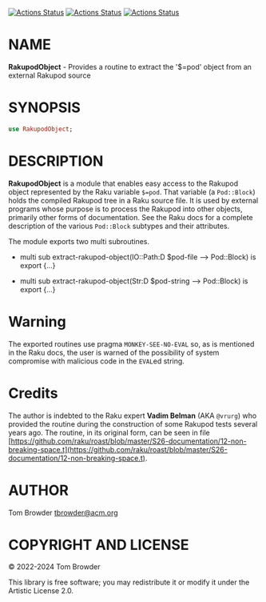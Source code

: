[![Actions Status](https://github.com/tbrowder/RakupodObject/actions/workflows/linux.yml/badge.svg)](https://github.com/tbrowder/RakupodObject/actions) [![Actions Status](https://github.com/tbrowder/RakupodObject/actions/workflows/macos.yml/badge.svg)](https://github.com/tbrowder/RakupodObject/actions) [![Actions Status](https://github.com/tbrowder/RakupodObject/actions/workflows/windows.yml/badge.svg)](https://github.com/tbrowder/RakupodObject/actions)

NAME
====

**RakupodObject** - Provides a routine to extract the '$=pod' object from an external Rakupod source

SYNOPSIS
========

```raku
use RakupodObject;
```

DESCRIPTION
===========

**RakupodObject** is a module that enables easy access to the Rakupod object represented by the Raku variable `$=pod`. That variable (a `Pod::Block`) holds the compiled Rakupod tree in a Raku source file. It is used by external programs whose purpose is to process the Rakupod into other objects, primarily other forms of documentation. See the Raku docs for a complete description of the various `Pod::Block` subtypes and their attributes.

The module exports two multi subroutines.

  * multi sub extract-rakupod-object(IO::Path:D $pod-file --> Pod::Block) is export {...}

  * multi sub extract-rakupod-object(Str:D $pod-string --> Pod::Block) is export {...}

Warning
=======

The exported routines use pragma `MONKEY-SEE-NO-EVAL` so, as is mentioned in the Raku docs, the user is warned of the possibility of system compromise with malicious code in the `EVAL`ed string.

Credits
=======

The author is indebted to the Raku expert **Vadim Belman** (AKA `@vrurg`) who provided the routine during the construction of some Rakupod tests several years ago. The routine, in its original form, can be seen in file [https://github.com/raku/roast/blob/master/S26-documentation/12-non-breaking-space.t](https://github.com/raku/roast/blob/master/S26-documentation/12-non-breaking-space.t).

AUTHOR
======

Tom Browder <tbrowder@acm.org>

COPYRIGHT AND LICENSE
=====================

© 2022-2024 Tom Browder

This library is free software; you may redistribute it or modify it under the Artistic License 2.0.


